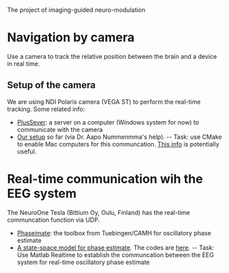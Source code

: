 The project of imaging-guided neuro-modulation

# Navigation by camera

Use a camera to track the relative position between the brain and a device in real time.

## Setup of the camera
We are using NDI Polaris camera (VEGA ST) to perform the real-time tracking. Some related info:

- [PlusSever](https://github.com/PlusToolkit/PlusLib): a server on a computer (Windows system for now) to communicate with the camera
- [Our setup](https://github.com/fahsuanlin/labmanual/wiki/27.-Connec-to-Polaris-Vega-camera) so far (via Dr. Aapo Nummenmma's help).
-- Task: use CMake to enable Mac computers for this communcation. [This info](https://github.com/PlusToolkit/PlusBuild) is potentially useful.

# Real-time communication wih the EEG system
The NeuroOne Tesla (Bittium Oy, Oulu, Finland) has the real-time communcation function via UDP. 

- [Phaseimate](https://github.com/bnplab/phastimate): the toolbox from Tuebingen/CAMH for oscillatory phase estimate
- [A state-space model for phase estimate](https://elifesciences.org/articles/68803). The codes are [here](https://github.com/tne-lab/phase-calculator).
-- Task: Use Matlab Realtime to establish the communcation between the EEG system for real-time oscillatory phase estimate
